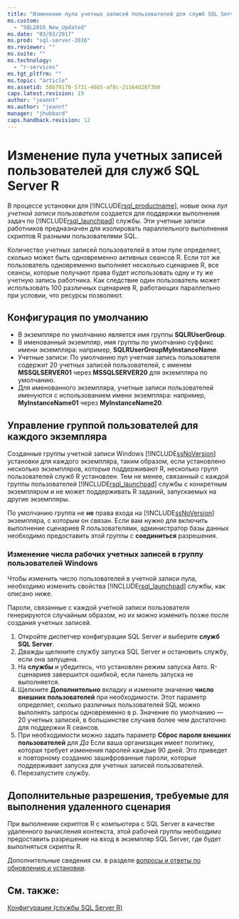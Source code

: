 ```yaml
---
title: "Изменение пула учетных записей пользователей для служб SQL Server R | Microsoft Docs"
ms.custom: 
  - "SQL2016_New_Updated"
ms.date: "03/03/2017"
ms.prod: "sql-server-2016"
ms.reviewer: ""
ms.suite: ""
ms.technology: 
  - "r-services"
ms.tgt_pltfrm: ""
ms.topic: "article"
ms.assetid: 58b79170-5731-46b5-af8c-21164d28f3b0
caps.latest.revision: 19
author: "jeannt"
ms.author: "jeannt"
manager: "jhubbard"
caps.handback.revision: 12
---
```

# Изменение пула учетных записей пользователей для служб SQL Server R
  В процессе установки для [!INCLUDE[rsql_productname](../../includes/rsql-productname-md.md)], новые окна *пул учетной записи пользователя* создается для поддержки выполнения задач по [!INCLUDE[rsql_launchpad](../../includes/rsql-launchpad-md.md)] службы. Эти учетные записи работников предназначен для изолировать параллельного выполнения скриптов R разными пользователями SQL.
  
  Количество учетных записей пользователей в этом пуле определяет, сколько может быть одновременно активных сеансов R.   Если тот же пользователь одновременно выполняет несколько сценариев R, все сеансы, которые получают права будет использовать одну и ту же учетную запись работника. Как следствие один пользователь может использовать 100 различных сценариев R, работающих параллельно при условии, что ресурсы позволяют.

## Конфигурация по умолчанию   
-   В экземпляре по умолчанию является имя группы **SQLRUserGroup**. 
-   В именованный экземпляр, имя группы по умолчанию суффикс имени экземпляра: например, **SQLRUserGroupMyInstanceName**. 
-   Учетные записи: По умолчанию пул учетная запись пользователя содержит 20 учетных записей пользователей, с именем **MSSQLSERVER01** через **MSSQLSERVER20** для экземпляра по умолчанию.  
-   Для именованного экземпляра, учетные записи пользователей именуются с использованием имени экземпляра: например, **MyInstanceName01** через **MyInstanceName20**.  


## Управление группой пользователей для каждого экземпляра
Созданные группы учетной записи Windows [!INCLUDE[ssNoVersion](../../includes/ssnoversion-md.md)] установки для каждого экземпляра, таким образом, если установлено несколько экземпляров, которые поддерживают R, несколько групп пользователей служб R установлен.
Тем не менее, связанный с каждой группы пользователей [!INCLUDE[rsql_launchpad](../../includes/rsql-launchpad-md.md)] службы с конкретным экземпляром и не может поддерживать R заданий, запускаемых на другие экземпляры.

По умолчанию группа не **не** права входа на [!INCLUDE[ssNoVersion](../../includes/ssnoversion-md.md)] экземпляра, с которым он связан. Если вам нужно для включить выполнение сценариев R пользователями, администратор базы данных необходимо предоставить этой группы с **соединиться** разрешения.  

### Изменение числа рабочих учетных записей в группу пользователей Windows

Чтобы изменить число пользователей в учетной записи пула, необходимо изменить свойства [!INCLUDE[rsql_launchpad](../../includes/rsql-launchpad-md.md)] службы, как описано ниже.  
  
Пароли, связанные с каждой учетной записи пользователя генерируются случайным образом, но их можно изменить позже после создания учетных записей.  
  
1. Откройте диспетчер конфигурации SQL Server и выберите **служб SQL Server**.
2. Дважды щелкните службу запуска SQL Server и остановить службу, если она запущена. 
3.  На **службы** и убедитесь, что установлен режим запуска Авто. R-сценариев завершится ошибкой, если панель запуска не выполняется.
4.  Щелкните **Дополнительно** вкладку и измените значение **число внешних пользователей** при необходимости. Этот параметр определяет, сколько различных пользователей SQL можно выполнять запросы одновременно в р. Значение по умолчанию — 20 учетных записей, в большинстве случаев более чем достаточно для поддержки R сеансов.
5. При необходимости можно задать параметр **Сброс пароля внешних пользователей** для _Да_ Если ваша организация имеет политику, которая требует изменения паролей каждые 90 дней. Это приведет к повторному созданию зашифрованные пароли, которые поддерживает запуска для учетных записей пользователей.    
6.  Перезапустите службу.  

## Дополнительные разрешения, требуемые для выполнения удаленного сценария
При выполнении скриптов R с компьютера с SQL Server в качестве удаленного вычисления контекста, этой рабочей группы необходимо предоставить разрешение на вход в экземпляр SQL Server, где будет выполняться скрипты R.

Дополнительные сведения см. в разделе [вопросы и ответы по обновлению и установки](../../advanced-analytics/r-services/upgrade-and-installation-faq-sql-server-r-services.md). 

  
## См. также:  
 [Конфигурации (службы SQL Server R)](../../advanced-analytics/r-services/configuration-sql-server-r-services.md)
  